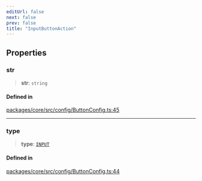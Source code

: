 ```yaml
---
editUrl: false
next: false
prev: false
title: "InputButtonAction"
---
```


## Properties

### str

> **str**: `string`

#### Defined in

[packages/core/src/config/ButtonConfig.ts:45](https://github.com/mProjectsCode/obsidian-meta-bind-plugin/blob/f6219a613aed1d40ff7f62bc1faab53d3dd969bb/packages/core/src/config/ButtonConfig.ts#L45)

***

### type

> **type**: [`INPUT`](/obsidian-meta-bind-plugin-docs/api/enumerations/buttonactiontype/#input)

#### Defined in

[packages/core/src/config/ButtonConfig.ts:44](https://github.com/mProjectsCode/obsidian-meta-bind-plugin/blob/f6219a613aed1d40ff7f62bc1faab53d3dd969bb/packages/core/src/config/ButtonConfig.ts#L44)
